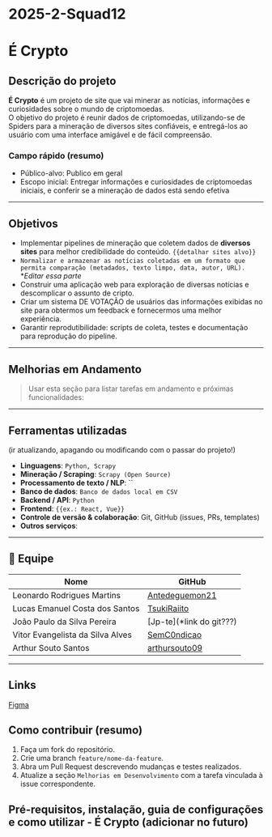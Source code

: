 # 2025-2-Squad12
# É Crypto

## Descrição do projeto
**É Crypto** é um projeto de site que vai minerar as notícias, informações e curiosidades sobre o mundo de criptomoedas.  
O objetivo do projeto é reunir dados de criptomoedas, utilizando-se de Spiders para a mineração de diversos sites confiáveis, e entregá-los ao usuário com uma interface amigável e de fácil compreensão.
>

### Campo rápido (resumo)
- Público-alvo: Publico em geral
- Escopo inicial: Entregar informações e curiosidades de criptomoedas iniciais, e conferir se a mineração de dados está sendo efetiva

---

## Objetivos
- Implementar pipelines de mineração que coletem dados de **diversos sites** para melhor credibilidade do conteúdo. `{{detalhar sites alvo}}`  
- `Normalizar e armazenar as notícias coletadas em um formato que permita comparação (metadados, texto limpo, data, autor, URL).  ` **Editar essa parte*
- Construir uma aplicação web para exploração de diversas notícias e descomplicar o assunto de cripto.  
- Criar um sistema DE VOTAÇÃO de usuários das informações exibidas no site para obtermos um feedback e fornecermos uma melhor experiência.  
- Garantir reprodutibilidade: scripts de coleta, testes e documentação para reprodução do pipeline.

---

## Melhorias em Andamento
> Usar esta seção para listar tarefas em andamento e próximas funcionalidades:



---

## Ferramentas utilizadas

(ir atualizando, apagando ou modificando com o passar do projeto!)

- **Linguagens**: `Python, Scrapy `  
- **Mineração / Scraping**: `Scrapy (Open Source)`  
- **Processamento de texto / NLP**: ``  
- **Banco de dados**: `Banco de dados local em CSV`  
- **Backend / API**: `Python`  
- **Frontend**: `{{ex.: React, Vue}}`      
- **Controle de versão & colaboração**: Git, GitHub (issues, PRs, templates)  
- **Outros serviços**:

---

## 👥 Equipe

| Nome | GitHub |
|------|--------|
| Leonardo Rodrigues Martins | [Antedeguemon21](https://github.com/Antedeguemon21) |
| Lucas Emanuel Costa dos Santos  | [TsukiRaiito](https://github.com/TsukiRaiito) |
| João Paulo da Silva Pereira  | [Jp-te](*link do git???) |
| Vitor Evangelista da Silva Alves | [SemC0ndicao](https://github.com/SemC0ndicao) |
| Arthur Souto Santos | [arthursouto09](https://github.com/arthursouto09) |
---

## Links 

[Figma](https://www.figma.com/board/gPmz4LuhI7kQ9tcnGLQGlx/GRUPO-12---%C3%89-FAKE?node-id=0-1&t=DRm0SywJFQwlmW23-1)
## Como contribuir (resumo)
1. Faça um fork do repositório.  
2. Crie uma branch `feature/nome-da-feature`.  
3. Abra um Pull Request descrevendo mudanças e testes realizados.  
4. Atualize a seção `Melhorias em Desenvolvimento` com a tarefa vinculada à issue correspondente.

## Pré-requisitos, instalação, guia de configurações e como utilizar - É Crypto (adicionar no futuro)


